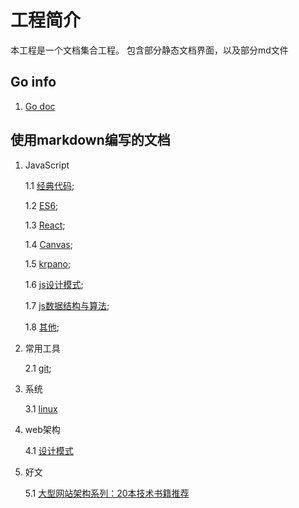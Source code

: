 # 工程简介

本工程是一个文档集合工程。
包含部分静态文档界面，以及部分md文件

## Go info

1. [Go doc](doc/goDoc/goIndex.md)


## 使用markdown编写的文档

1. JavaScript

    1.1 [经典代码](doc/javaScript/classicCase/classicCase.md);

    1.2 [ES6](doc/javaScript/es6/es6Index.md);

    1.3 [React](doc/javaScript/react/index.md);
    
    1.4 [Canvas](doc/javaScript/canvas/index.md);

    1.5 [krpano](doc/javaScript/krpano/index.md);

    1.6 [js设计模式](doc/javaScript/designMode/index.md);

    1.7 [js数据结构与算法](doc/javaScript/dataArithmetic/index.md);

    1.8 [其他](doc/javaScript/otherJs/index.md);

2. 常用工具

    2.1 [git](doc/tools/git/gitOperate.md);

3. 系统

    3.1 [linux](doc/linux/linuxCommand.md)

4. web架构

    4.1 [设计模式](doc/webFrmaework/designPattern/index.md)

5. 好文

    5.1 [大型网站架构系列：20本技术书籍推荐](doc/gooddArticle/webFrameworkRecommend.md)